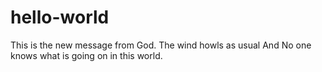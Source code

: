 # hello-world

This is the new message from God.
The wind howls as usual
And No one knows what is going on in this world.
